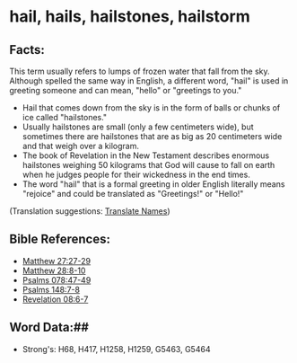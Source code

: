 # hail, hails, hailstones, hailstorm #

## Facts: ##

This term usually refers to lumps of frozen water that fall from the sky. Although spelled the same way in English, a different word, "hail" is used in greeting someone and can mean, "hello" or "greetings to you."

* Hail that comes down from the sky is in the form of balls or chunks of ice called "hailstones."
* Usually hailstones are small (only a few centimeters wide), but sometimes there are hailstones that are as big as 20 centimeters wide and that weigh over a kilogram.
* The book of Revelation in the New Testament describes enormous hailstones weighing 50 kilograms that God will cause to fall on earth when he judges people for their wickedness in the end times.
* The word "hail" that is a formal greeting in older English literally means "rejoice" and could be translated as "Greetings!" or "Hello!" 

(Translation suggestions: [Translate Names](rc://en/ta/man/translate/translate-names))

## Bible References: ##

* [Matthew 27:27-29](rc://en/tn/help/mat/27/27)
* [Matthew 28:8-10](rc://en/tn/help/mat/28/08)
* [Psalms 078:47-49](rc://en/tn/help/psa/078/047)
* [Psalms 148:7-8](rc://en/tn/help/psa/148/007)
* [Revelation 08:6-7](rc://en/tn/help/rev/08/06)

## Word Data:##

* Strong's: H68, H417, H1258, H1259, G5463, G5464
